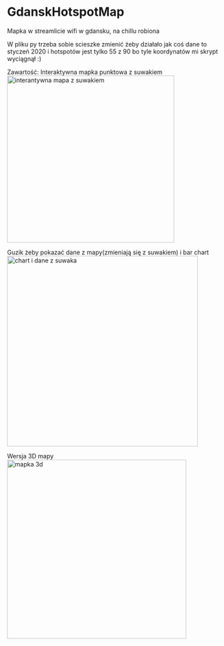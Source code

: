 # GdanskHotspotMap
Mapka w streamlicie wifi w gdansku, na chillu robiona


W pliku py trzeba sobie scieszke zmienić żeby działało jak coś
dane to styczeń 2020 i hotspotów jest tylko 55 z 90 bo tyle koordynatów mi skrypt wyciągnął :)


Zawartość:
Interaktywna mapka punktowa z suwakiem
<img width="390" alt="interantywna mapa z suwakiem" src="https://user-images.githubusercontent.com/69375838/236821695-faa2ce9b-1f02-42dc-9f00-dec79f520391.png">



Guzik żeby pokazać dane z mapy(zmieniają się z suwakiem) i bar chart
<img width="445" alt="chart i dane z suwaka" src="https://user-images.githubusercontent.com/69375838/236821928-cc4bb463-e5ec-4e24-bd1f-6a1215e1d4c9.png">




Wersja 3D mapy
<img width="418" alt="mapka 3d" src="https://user-images.githubusercontent.com/69375838/236821972-a3e31d6d-5f62-4467-8698-968386f4ae16.png">
